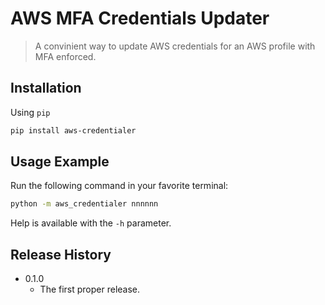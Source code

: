 # AWS MFA Credentials Updater

> A convinient way to update AWS credentials for an AWS profile with MFA enforced.

## Installation

Using `pip`

```sh
pip install aws-credentialer
```

## Usage Example

Run the following command in your favorite terminal:

```sh
python -m aws_credentialer nnnnnn
```

Help is available with the `-h` parameter.

## Release History

* 0.1.0
  * The first proper release.
